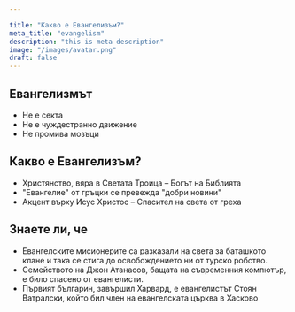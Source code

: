 ```yaml
---

title: "Какво е Евангелизъм?"
meta_title: "evangelism"
description: "this is meta description"
image: "/images/avatar.png"
draft: false
---
```


## Евангелизмът  
- Не е секта
- Не е чуждестранно движение
- Не промива мозъци

## Какво е Евангелизъм?  
  - Христянство, вяра в Светата Троица – Богът на Библията
  - "Евангелие" от гръцки се превежда "добри новини"
  - Акцент върху Исус Христос – Спасител на света от греха

## Знаете ли, че
  - Евангелските мисионерите са разказали на света за баташкото клане и така се стига до освобождението ни от турско робство.
  - Семейството на Джон Атанасов, бащата на съвременния компютър, е било спасено от евангелисти.
  - Първият българин, завършил Харвард, е евангелистът Стоян Ватралски, който бил член на евангелската църква в Хасково
